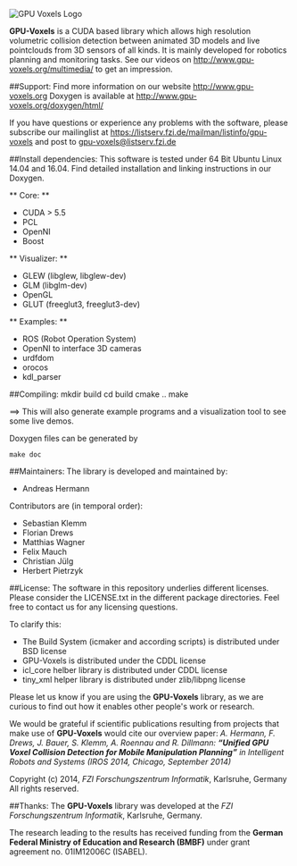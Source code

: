 ![GPU Voxels Logo](http://gpu-voxels.org/gpu-voxels-logo.png  "GPU Voxels")

**GPU-Voxels** is a CUDA based library which allows high resolution volumetric collision detection 
between animated 3D models and live pointclouds from 3D sensors of all kinds.
It is mainly developed for robotics planning and monitoring tasks.
See our videos on http://www.gpu-voxels.org/multimedia/ to get an impression.

##Support:
Find more information on our website http://www.gpu-voxels.org
Doxygen is available at http://www.gpu-voxels.org/doxygen/html/

If you have questions or experience any problems with the software, please subscribe our 
mailinglist at https://listserv.fzi.de/mailman/listinfo/gpu-voxels
and post to gpu-voxels@listserv.fzi.de

##Install dependencies:
This software is tested under 64 Bit Ubuntu Linux 14.04 and 16.04.
Find detailed installation and linking instructions in our Doxygen.

** Core: **
 
- CUDA > 5.5
- PCL
- OpenNI
- Boost

** Visualizer: **

- GLEW (libglew, libglew-dev)
- GLM (libglm-dev)
- OpenGL
- GLUT (freeglut3, freeglut3-dev)

** Examples: **

- ROS (Robot Operation System)
- OpenNI to interface 3D cameras
- urdfdom
- orocos
- kdl_parser

##Compiling:
	mkdir build
	cd build
	cmake ..
	make
	
==> This will also generate example programs and a visualization tool to see some live demos.

Doxygen files can be generated by

	make doc

##Maintainers:
The library is developed and maintained by:

- Andreas Hermann

Contributors are (in temporal order):

- Sebastian Klemm
- Florian Drews
- Matthias Wagner
- Felix Mauch
- Christian Jülg
- Herbert Pietrzyk

##License:
The software in this repository underlies different licenses.
Please consider the LICENSE.txt in the different package directories.
Feel free to contact us for any licensing questions.

To clarify this:

- The Build System (icmaker and according scripts) is distributed under BSD license
- GPU-Voxels is distributed under the CDDL license
- icl_core helber library is distributed under CDDL license
- tiny_xml helper library is distributed under zlib/libpng license

Please let us know if you are using the **GPU-Voxels** library,
as we are curious to find out how it enables other people's work or research.

We would be grateful if scientific publications resulting from projects
that make use of **GPU-Voxels** would cite our overview paper:
*A. Hermann, F. Drews, J. Bauer, S. Klemm, A. Roennau and R. Dillmann:
**“Unified GPU Voxel Collision Detection for Mobile Manipulation Planning”**
in Intelligent Robots and Systems (IROS 2014, Chicago, September 2014)*

Copyright (c) 2014, *FZI Forschungszentrum Informatik*, Karlsruhe, Germany
All rights reserved.

##Thanks:
The **GPU-Voxels** library was developed at the *FZI Forschungszentrum Informatik*, Karlsruhe, Germany.

The research leading to the results has received funding from the
 **German Federal Ministry of Education and Research (BMBF)**
 under grant agreement no. 01IM12006C (ISABEL).
